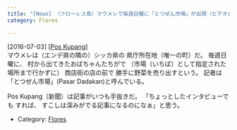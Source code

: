 ```yaml
---
title: "[News] （フローレス島）マウメレで毎週日曜に「とつぜん市場」が出現（ビデオあり） "
category: Flores

---
```


[2016-07-03] [[Pos Kupang]](http://dlvr.it/LjThZw)  
 マウメレは（エンデ県の隣の）シッカ県の
県庁所在地（唯一の町）だ。
毎週日曜に、
村から出てきたおばちゃんたちがで
（市場（いちば）として指定された場所まで行かずに）
商店街の店の前で
勝手に野菜を売り出すという。
記者は
「とつぜん市場」(Pasar Dadakan)と呼んでいる。

 Pos Kupang（新聞）は記事がいつも手抜きだ。
「ちょっとしたインタビューでも
すれば、
すこしは深みがでる記事になるのになぁ」と思う。

- Category: [Flores](categories.html#Flores)

